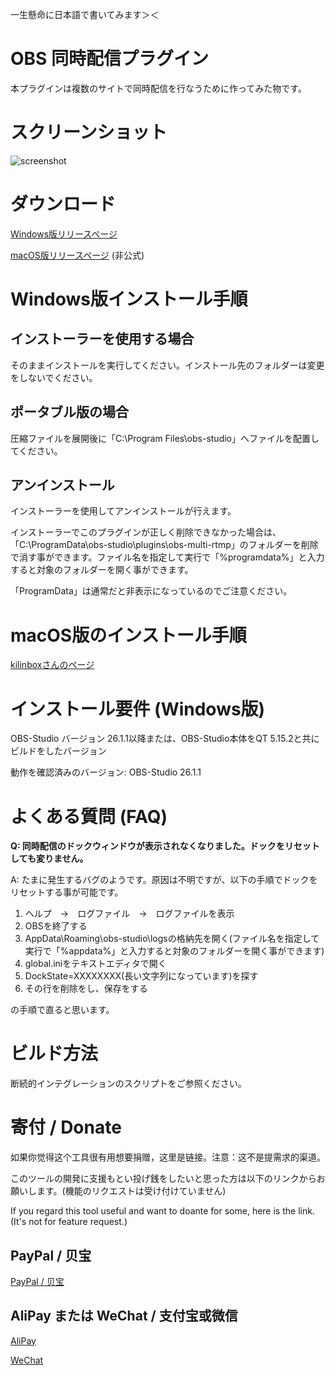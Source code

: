 <!-- Global site tag (gtag.js) - Google Analytics -->
<script async src="https://www.googletagmanager.com/gtag/js?id=UA-163314878-1"></script>
<script>
  window.dataLayer = window.dataLayer || [];
  function gtag(){dataLayer.push(arguments);}
  gtag('js', new Date());

  gtag('config', 'UA-163314878-1');
</script>

一生懸命に日本語で書いてみます＞＜

# OBS 同時配信プラグイン

本プラグインは複数のサイトで同時配信を行なうために作ってみた物です。

# スクリーンショット

![screenshot](./screenshot.jpg)


# ダウンロード

[Windows版リリースページ](https://github.com/sorayuki/obs-multi-rtmp/releases/)

[macOS版リリースページ](https://github.com/kilinbox/obs-multi-rtmp/releases) (非公式)


# Windows版インストール手順

## インストーラーを使用する場合

そのままインストールを実行してください。インストール先のフォルダーは変更をしないでください。

## ポータブル版の場合

圧縮ファイルを展開後に「C:\Program Files\obs-studio」へファイルを配置してください。

## アンインストール

インストーラーを使用してアンインストールが行えます。

インストーラーでこのプラグインが正しく削除できなかった場合は、「C:\ProgramData\obs-studio\plugins\obs-multi-rtmp」のフォルダーを削除で消す事ができます。ファイル名を指定して実行で「%programdata%」と入力すると対象のフォルダーを開く事ができます。

「ProgramData」は通常だと非表示になっているのでご注意ください。

# macOS版のインストール手順

[kilinboxさんのページ](https://www.kilinbox.net/2021/01/obs-multi-rtmp.html)


# インストール要件 (Windows版)

OBS-Studio バージョン 26.1.1以降または、OBS-Studio本体をQT 5.15.2と共にビルドをしたバージョン

動作を確認済みのバージョン:
OBS-Studio 26.1.1


# よくある質問 (FAQ)

**Q: 同時配信のドックウィンドウが表示されなくなりました。ドックをリセットしても変りません。**

A: たまに発生するバグのようです。原因は不明ですが、以下の手順でドックをリセットする事が可能です。

1. ヘルプ　→　ログファイル　→　ログファイルを表示
2. OBSを終了する
3. AppData\Roaming\obs-studio\logsの格納先を開く(ファイル名を指定して実行で「%appdata%」と入力すると対象のフォルダーを開く事ができます)
4. global.iniをテキストエディタで開く
5. DockState=XXXXXXXX(長い文字列になっています)を探す
6. その行を削除をし、保存をする

の手順で直ると思います。



# ビルド方法

断続的インテグレーションのスクリプトをご参照ください。

# 寄付 / Donate

如果你觉得这个工具很有用想要捐赠，这里是链接。注意：这不是提需求的渠道。

このツールの開発に支援もとい投げ銭をしたいと思った方は以下のリンクからお願いします。(機能のリクエストは受け付けていません)

If you regard this tool useful and want to doante for some, here is the link. (It's not for feature request.)

## PayPal / 贝宝
[PayPal / 贝宝](https://paypal.me/sorayuki0)

## AliPay または WeChat / 支付宝或微信

[AliPay](./zhi.png) 

[WeChat](./wechat.jpg)
